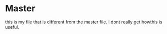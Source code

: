# Master
this is my file  that is different from the master file. I dont really get howthis is useful. 

